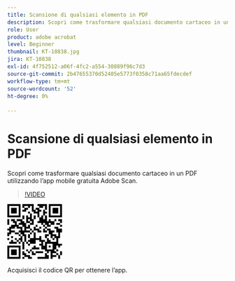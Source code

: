 ```yaml
---
title: Scansione di qualsiasi elemento in PDF
description: Scopri come trasformare qualsiasi documento cartaceo in un PDF utilizzando l’app mobile gratuita Adobe Scan
role: User
product: adobe acrobat
level: Beginner
thumbnail: KT-10838.jpg
jira: KT-10838
exl-id: 4f752512-a06f-4fc2-a554-30889f96c7d3
source-git-commit: 2b47655370d52405e5773f0358c71aa65fdecdef
workflow-type: tm+mt
source-wordcount: '52'
ht-degree: 0%

---
```


# Scansione di qualsiasi elemento in PDF

Scopri come trasformare qualsiasi documento cartaceo in un PDF utilizzando l’app mobile gratuita Adobe Scan.

>[!VIDEO](https://video.tv.adobe.com/v/3409254?quality=12&learn=on&hidetitle=true)

![QR code](../assets/Scanqrcode.jpg)

Acquisisci il codice QR per ottenere l’app.
